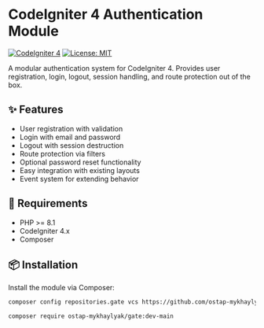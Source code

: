 # CodeIgniter 4 Authentication Module

[![CodeIgniter 4](https://img.shields.io/badge/CodeIgniter-4.x-red)](https://codeigniter.com/)
[![License: MIT](https://img.shields.io/badge/License-MIT-yellow.svg)](LICENSE)

A modular authentication system for CodeIgniter 4. Provides user registration, login, logout, session handling, and route protection out of the box.

## ✨ Features

- User registration with validation
- Login with email and password
- Logout with session destruction
- Route protection via filters
- Optional password reset functionality
- Easy integration with existing layouts
- Event system for extending behavior

## 🚀 Requirements

- PHP >= 8.1
- CodeIgniter 4.x
- Composer

## 📦 Installation

Install the module via Composer:
```bash
composer config repositories.gate vcs https://github.com/ostap-mykhaylyak/gate
```
```bash
composer require ostap-mykhaylyak/gate:dev-main
```
